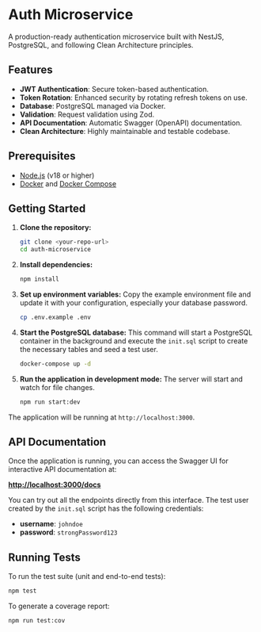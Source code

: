 # Auth Microservice

A production-ready authentication microservice built with NestJS, PostgreSQL, and following Clean Architecture principles.

## Features

- **JWT Authentication**: Secure token-based authentication.
- **Token Rotation**: Enhanced security by rotating refresh tokens on use.
- **Database**: PostgreSQL managed via Docker.
- **Validation**: Request validation using Zod.
- **API Documentation**: Automatic Swagger (OpenAPI) documentation.
- **Clean Architecture**: Highly maintainable and testable codebase.

## Prerequisites

- [Node.js](https://nodejs.org/) (v18 or higher)
- [Docker](https://www.docker.com/) and [Docker Compose](https://docs.docker.com/compose/)

## Getting Started

1.  **Clone the repository:**

    ```bash
    git clone <your-repo-url>
    cd auth-microservice
    ```

2.  **Install dependencies:**

    ```bash
    npm install
    ```

3.  **Set up environment variables:**
    Copy the example environment file and update it with your configuration, especially your database password.

    ```bash
    cp .env.example .env
    ```

4.  **Start the PostgreSQL database:**
    This command will start a PostgreSQL container in the background and execute the `init.sql` script to create the necessary tables and seed a test user.

    ```bash
    docker-compose up -d
    ```

5.  **Run the application in development mode:**
    The server will start and watch for file changes.
    ```bash
    npm run start:dev
    ```

The application will be running at `http://localhost:3000`.

## API Documentation

Once the application is running, you can access the Swagger UI for interactive API documentation at:

**[http://localhost:3000/docs](http://localhost:3000/docs)**

You can try out all the endpoints directly from this interface. The test user created by the `init.sql` script has the following credentials:

- **username**: `johndoe`
- **password**: `strongPassword123`

## Running Tests

To run the test suite (unit and end-to-end tests):

```bash
npm test
```

To generate a coverage report:

```bash
npm run test:cov
```
